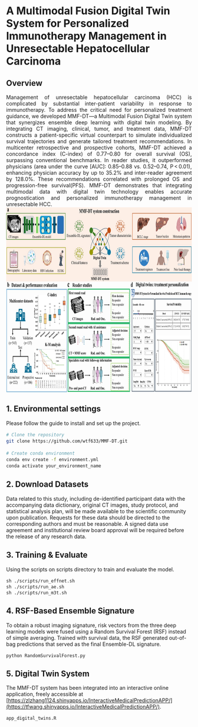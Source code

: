 # A Multimodal Fusion Digital Twin System for Personalized Immunotherapy Management in Unresectable Hepatocellular Carcinoma

## Overview
<div style="text-align:justify">
Management of unresectable hepatocellular carcinoma (HCC) is complicated by substantial inter-patient variability in response to immunotherapy. To address the critical need for personalized treatment guidance, we developed MMF-DT—a Multimodal Fusion Digital Twin system that synergizes ensemble deep learning with digital twin modeling. By integrating CT imaging, clinical, tumor, and treatment data, MMF-DT constructs a patient-specific virtual counterpart to simulate individualized survival trajectories and generate tailored treatment recommendations. In multicenter retrospective and prospective cohorts, MMF-DT achieved a concordance index (C-index) of 0.77–0.80 for overall survival (OS), surpassing conventional benchmarks. In reader studies, it outperformed physicians (area under the curve [AUC]: 0.85–0.88 vs. 0.52–0.74, P < 0.01), enhancing physician accuracy by up to 35.2% and inter-reader agreement by 128.0%. These recommendations correlated with prolonged OS and progression-free survival(PFS). MMF-DT demonstrates that integrating multimodal data with digital twin technology enables accurate prognostication and personalized immunotherapy management in unresectable HCC.

</div>

<img src='figs/method.jpg' width='900' height='500'>

## 1. Environmental settings

Please follow the guide to install and set up the project.

```bash
# Clone the repository
git clone https://github.com/wtf633/MMF-DT.git

# Create conda environment
conda env create -f environment.yml
conda activate your_environment_name
```

## 2. Download Datasets

Data related to this study, including de-identified participant data with the accompanying data dictionary, original CT images, study protocol, and statistical analysis plan, will be made available to the scientific community upon publication. Requests for these data should be directed to the corresponding authors and must be reasonable. A signed data use agreement and institutional review board approval will be required before the release of any research data.

## 3. Training & Evaluate
Using the scripts on scripts directory to train and evaluate the model.

```
sh ./scripts/run_effnet.sh
sh ./scripts/run_ae.sh
sh ./scripts/run_m3t.sh
```

## 4. RSF-Based Ensemble Signature
To obtain a robust imaging signature, risk vectors from the three deep learning models were fused using a Random Survival Forest (RSF) instead of simple averaging. Trained with survival data, the RSF generated out-of-bag predictions that served as the final Ensemble-DL signature.

```
python RandomSurvivalForest.py
```

## 5. Digital Twin System
The MMF-DT system has been integrated into an interactive online application, freely accessible at [https://zlzhang1124.shinyapps.io/InteractiveMedicalPredictionAPP/](https://tfwang.shinyapps.io/InteractiveMedicalPredictionAPP/).

```
app_digital_twins.R
```
